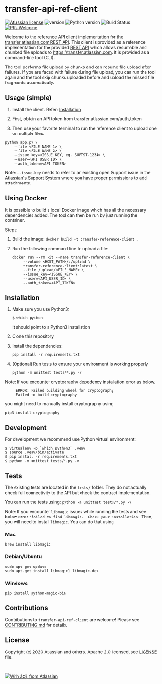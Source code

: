 # transfer-api-ref-client

[![Atlassian license](https://img.shields.io/badge/license-Apache%202.0-blue.svg?style=flat-square)](LICENSE) ![version](https://img.shields.io/badge/version-0.1-blue.svg?style=flat-square) ![Python version](https://img.shields.io/badge/Python-3.3.7-blue.svg?style=flat-square) ![Build Status](https://img.shields.io/github/actions/workflow/status/atlassian-labs/transfer-api-ref-client/python-app.yml?branch=master&style=flat-square)
[![PRs Welcome](https://img.shields.io/badge/PRs-welcome-brightgreen.svg?style=flat-square)](CONTRIBUTING.md)

Welcome to the reference API client implementation for the [transfer.atlassian.com REST API](https://transfer.atlassian.com/swagger-ui/index.html?configUrl=/api-docs/swagger-config). This client is provided as a reference implementation for the provided [REST API](https://transfer.atlassian.com/swagger-ui/index.html?configUrl=/api-docs/swagger-config) which allows resumable and chunked file uploads to https://transfer.atlassian.com. It is provided as a command-line tool (CLI).

The tool performs file upload by chunks and can resume file upload after failures. If you are faced with failure during file upload, you can run the tool again and the tool skip chunks uploaded before and upload the missed file fragments automatically.

## Usage (simple)
1. Install the client. Refer: [Installation](#Installation)

2. First, obtain an API token from transfer.atlassian.com/auth_token

3. Then use your favorite terminal to run the reference client to upload one or multiple files:

```
python app.py \
    --file <FILE NAME 1> \
    --file <FILE NAME 2> \
    --issue_key=<ISSUE_KEY, eg. SUPTST-1234> \
    --user=<API USER ID> \
    --auth_token=<API TOKEN>
```
Note: `--issue-key` needs to refer to an existing open Support issue in the [Atlassian's Support System](https://support.atlassian.com) where you have proper permissions to add attachments.

## Using Docker

It is possible to build a local Docker image which has all the necessary dependencies added. The tool can then be run by just running the container.

Steps:

1. Build the image: `docker build -t transfer-reference-client .`
1. Run the following command line to upload a file:

       docker run --rm -it --name transfer-reference-client \
            --volume <HOST_PATH>/:/upload \
            transfer-reference-client:latest \
            --file /upload/<FILE_NAME> \
            --issue_key=<ISSUE_KEY> \
            --user=<API_USER_ID> \
            --auth_token=<API_TOKEN>

## Installation

1. Make sure you use Python3:

       $ which python 
    It should point to a Python3 installation

1. Clone this repository
1. Install the dependencies:

       pip install -r requirements.txt
1. (Optional) Run tests to ensure your environment is working properly

       python -m unittest tests/*.py -v
Note: 
If you encounter cryptography depedency installation error as below,
```  note: This error originates from a subprocess, and is likely not a problem with pip.
     ERROR: Failed building wheel for cryptography
     Failed to build cryptography
```
you might need to manually install cryptography using
```
pip3 install cryptography
```

## Development

For development we recommend use Python virtual environment:

```
$ virtualenv -p `which python3` .venv
$ source .venv/bin/activate
$ pip install -r requirements.txt
$ python -m unittest tests/*.py -v
```

## Tests

The existing tests are located in the `tests/`  folder. They do not actually check full connectivity to the API but check the contract implementation.

You can run the tests using: `python -m unittest tests/*.py -v`

Note:
If you encounter `libmagic` issues while running the tests and see below error
```'failed to find libmagic.  Check your installation'```
Then, you will need to install `libmagic`. You can do that using 
### Mac
```
brew install libmagic
```

### Debian/Ubuntu
```
sudo apt-get update
sudo apt-get install libmagic1 libmagic-dev
```

### Windows 
```
pip install python-magic-bin
```

## Contributions

Contributions to `transfer-api-ref-client` are welcome! Please see [CONTRIBUTING.md](CONTRIBUTING.md) for details. 

## License

Copyright (c) 2020 Atlassian and others.
Apache 2.0 licensed, see [LICENSE](LICENSE) file.

<br/> 

[![With â¤ï¸ from Atlassian](https://raw.githubusercontent.com/atlassian-internal/oss-assets/master/banner-cheers.png)](https://www.atlassian.com)

